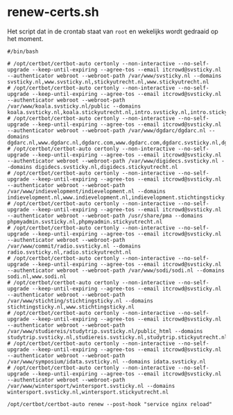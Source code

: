 # renew-certs.sh

Het script dat in de crontab staat van `root` en wekelijks wordt gedraaid op het moment.

	#/bin/bash

	# /opt/certbot/certbot-auto certonly --non-interactive --no-self-upgrade --keep-until-expiring --agree-tos --email itcrowd@svsticky.nl --authenticator webroot --webroot-path /var/www/svsticky.nl --domains svsticky.nl,www.svsticky.nl,stickyutrecht.nl,www.stickyutrecht.nl
	# /opt/certbot/certbot-auto certonly --non-interactive --no-self-upgrade --keep-until-expiring --agree-tos --email itcrowd@svsticky.nl --authenticator webroot --webroot-path /var/www/koala.svsticky.nl/public --domains koala.svsticky.nl,koala.stickyutrecht.nl,intro.svsticky.nl,intro.stickyutrecht.nl
	# /opt/certbot/certbot-auto certonly --non-interactive --no-self-upgrade --keep-until-expiring --agree-tos --email itcrowd@svsticky.nl --authenticator webroot --webroot-path /var/www/dgdarc/dgdarc.nl --domains dgdarc.nl,www.dgdarc.nl,dgdarc.com,www.dgdarc.com,dgdarc.svsticky.nl,dgdarc.stickyutrecht.nl
	# /opt/certbot/certbot-auto certonly --non-interactive --no-self-upgrade --keep-until-expiring --agree-tos --email itcrowd@svsticky.nl --authenticator webroot --webroot-path /var/www/digidecs.svsticky.nl --domains digidecs.svsticky.nl,digidecs.stickyutrecht.nl
	# /opt/certbot/certbot-auto certonly --non-interactive --no-self-upgrade --keep-until-expiring --agree-tos --email itcrowd@svsticky.nl --authenticator webroot --webroot-path /var/www/indievelopment/indievelopment.nl --domains indievelopment.nl,www.indievelopment.nl,indievelopment.stichtingsticky.nl
	# /opt/certbot/certbot-auto certonly --non-interactive --no-self-upgrade --keep-until-expiring --agree-tos --email itcrowd@svsticky.nl --authenticator webroot --webroot-path /usr/share/pma --domains phpmyadmin.svsticky.nl,phpmyadmin.stickyutrecht.nl
	# /opt/certbot/certbot-auto certonly --non-interactive --no-self-upgrade --keep-until-expiring --agree-tos --email itcrowd@svsticky.nl --authenticator webroot --webroot-path /var/www/commit/radio.svsticky.nl --domains radio.svsticky.nl,radio.stickyutrecht.nl
	# /opt/certbot/certbot-auto certonly --non-interactive --no-self-upgrade --keep-until-expiring --agree-tos --email itcrowd@svsticky.nl --authenticator webroot --webroot-path /var/www/sodi/sodi.nl --domains sodi.nl,www.sodi.nl
	# /opt/certbot/certbot-auto certonly --non-interactive --no-self-upgrade --keep-until-expiring --agree-tos --email itcrowd@svsticky.nl --authenticator webroot --webroot-path /var/www/stichting/stichtingsticky.nl --domains stichtingsticky.nl,www.stichtingsticky.nl
	# /opt/certbot/certbot-auto certonly --non-interactive --no-self-upgrade --keep-until-expiring --agree-tos --email itcrowd@svsticky.nl --authenticator webroot --webroot-path /var/www/studiereis/studytrip.svsticky.nl/public_html --domains studytrip.svsticky.nl,studiereis.svsticky.nl,studytrip.stickyutrecht.nl,studiereis.stickyutrecht.nl
	# /opt/certbot/certbot-auto certonly --non-interactive --no-self-upgrade --keep-until-expiring --agree-tos --email itcrowd@svsticky.nl --authenticator webroot --webroot-path /var/www/symposium/idata.svsticky.nl --domains idata.svsticky.nl
	# /opt/certbot/certbot-auto certonly --non-interactive --no-self-upgrade --keep-until-expiring --agree-tos --email itcrowd@svsticky.nl --authenticator webroot --webroot-path /var/www/wintersport/wintersport.svsticky.nl --domains wintersport.svsticky.nl,wintersport.stickyutrecht.nl

	/opt/certbot/certbot-auto renew --post-hook "service nginx reload"
